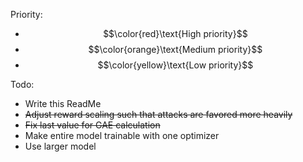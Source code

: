 Priority:
- $$\color{red}\text{High priority}$$
- $$\color{orange}\text{Medium priority}$$
- $$\color{yellow}\text{Low priority}$$

Todo:
- Write this ReadMe
- ~~Adjust reward scaling such that attacks are favored more heavily~~
- ~~Fix last value for GAE calculation~~
- Make entire model trainable with one optimizer
- Use larger model